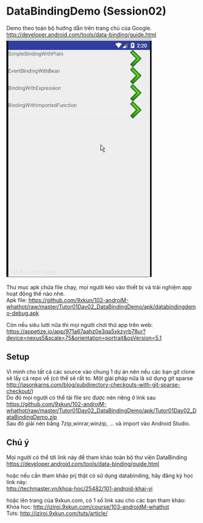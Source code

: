 DataBindingDemo (Session02)
==========================
Demo theo toàn bộ hướng dẫn trên trang chủ của Google.
<br/>http://developer.android.com/tools/data-binding/guide.html
<br/> ![](https://raw.githubusercontent.com/9xkun/102-androiM-whathot/master/Tutor01Day02_DataBindingDemo/apk/DataBinding_Demo02.gif)

Thư mục apk chứa file chạy, mọi người kéo vào thiết bị và trải nghiệm app hoạt động thế nào nhé.
<br/> Apk file: https://github.com/9xkun/102-androiM-whathot/raw/master/Tutor01Day02_DataBindingDemo/apk/databindingdemo-debug.apk

Còn nếu siêu lười nữa thì mọi người chơi thử app trên web:
<br/> https://appetize.io/app/971a67aahz0e3qa5xkzyrb78ur?device=nexus5&scale=75&orientation=portrait&osVersion=5.1

## Setup
Vì mình cho tất cả các source vào chung 1 dự án nên nếu các bạn git clone sẽ lấy cả repo về (có thể sẽ rất to. Một giải pháp nữa là sử dụng git sparse http://jasonkarns.com/blog/subdirectory-checkouts-with-git-sparse-checkout/)
<br/> Do đó mọi người có thể tải file src được nén riêng ở link sau
<br/> https://github.com/9xkun/102-androiM-whathot/raw/master/Tutor01Day02_DataBindingDemo/apk/Tutor01Day02_DataBindingDemo.zip
<br/> Sau đó giải nén bằng 7zip,winrar,winzip, ...  và import vào Android Studio.

## Chú ý
Mọi người có thể tới link này để tham khảo toàn bộ thư viện DataBinding
<br/> https://developer.android.com/tools/data-binding/guide.html

hoặc nếu cần tham khảo prj thật có sử dụng databinding, hãy đăng ký học link này:
<br/> http://techmaster.vn/khoa-hoc/25482/101-android-khai-vi

hoặc lên trang của 9xkun.com, có 1 số link sau cho các bạn tham khảo:
<br/> Khóa học: http://iziroi.9xkun.com/course/103-androidM-whathot
<br/> Tuts: http://iziroi.9xkun.com/tuts/article/

